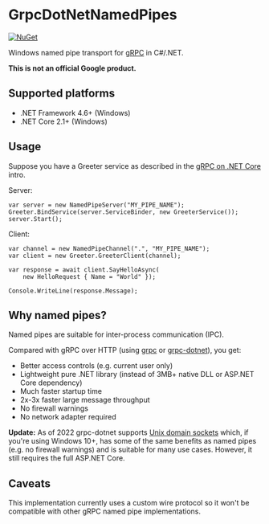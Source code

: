 # GrpcDotNetNamedPipes

[![NuGet](https://img.shields.io/nuget/v/GrpcDotNetNamedPipes)](https://www.nuget.org/packages/GrpcDotNetNamedPipes/)

Windows named pipe transport for [gRPC](https://grpc.io/) in C#/.NET.

**This is not an official Google product.**

## Supported platforms

- .NET Framework 4.6+ (Windows)
- .NET Core 2.1+ (Windows)

## Usage

Suppose you have a Greeter service as described in the [gRPC on .NET Core](https://docs.microsoft.com/en-us/aspnet/core/grpc/) intro.

Server:
```
var server = new NamedPipeServer("MY_PIPE_NAME");
Greeter.BindService(server.ServiceBinder, new GreeterService());
server.Start();
```

Client:
```
var channel = new NamedPipeChannel(".", "MY_PIPE_NAME");
var client = new Greeter.GreeterClient(channel);

var response = await client.SayHelloAsync(
	new HelloRequest { Name = "World" });

Console.WriteLine(response.Message);
```

## Why named pipes?

Named pipes are suitable for inter-process communication (IPC).

Compared with gRPC over HTTP (using [grpc](https://github.com/grpc/grpc) or [grpc-dotnet](https://github.com/grpc/grpc-dotnet)), you get:
- Better access controls (e.g. current user only)
- Lightweight pure .NET library (instead of 3MB+ native DLL or ASP.NET Core dependency)
- Much faster startup time
- 2x-3x faster large message throughput
- No firewall warnings
- No network adapter required

**Update:** As of 2022 grpc-dotnet supports [Unix domain sockets](https://docs.microsoft.com/en-us/aspnet/core/grpc/interprocess?view=aspnetcore-6.0) which, if you're using Windows 10+, has some of the same benefits as named pipes (e.g. no firewall warnings) and is suitable for many use cases. However, it still requires the full ASP.NET Core.

## Caveats

This implementation currently uses a custom wire protocol so it won't be compatible with other gRPC named pipe implementations.

